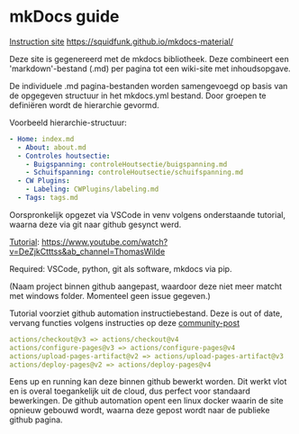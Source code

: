 # mkDocs guide

[Instruction site]( https://squidfunk.github.io/mkdocs-material/)  https://squidfunk.github.io/mkdocs-material/

Deze site is gegenereerd met de mkdocs bibliotheek. Deze combineert een 'markdown'-bestand (.md) per pagina tot een wiki-site met inhoudsopgave.

De individuele .md pagina-bestanden worden samengevoegd op basis van de opgegeven structuur in het mkdocs.yml bestand. Door groepen te definiëren wordt de hierarchie gevormd.

Voorbeeld hierarchie-structuur:
```yaml
- Home: index.md
  - About: about.md
  - Controles houtsectie:
    - Buigspanning: controleHoutsectie/buigspanning.md
    - Schuifspanning: controleHoutsectie/schuifspanning.md
  - CW Plugins:
    - Labeling: CWPlugins/labeling.md
  - Tags: tags.md
```

Oorspronkelijk opgezet via VSCode in venv volgens onderstaande tutorial, waarna deze via git naar github gesynct werd.

[Tutorial](https://www.youtube.com/watch?v=DeZjkCtttss&ab_channel=ThomasWilde): https://www.youtube.com/watch?v=DeZjkCtttss&ab_channel=ThomasWilde

Required: VSCode, python, git als software, mkdocs via pip.

(Naam project binnen github aangepast, waardoor deze niet meer matcht met windows folder. Momenteel geen issue gegeven.)

Tutorial voorziet github automation instructiebestand. Deze is out of date, vervang functies volgens instructies op deze [community-post](https://github.com/orgs/community/discussions/152695)

```yaml
actions/checkout@v3 => actions/checkout@v4
actions/configure-pages@v3 => actions/configure-pages@v4
actions/upload-pages-artifact@v2 => actions/upload-pages-artifact@v3
actions/deploy-pages@v2 => actions/deploy-pages@v4
```

Eens up en running kan deze binnen github bewerkt worden. Dit werkt vlot en is overal toegankelijk uit de cloud, dus perfect voor standaard bewerkingen. De github automation opent een linux docker waarin de site opnieuw gebouwd wordt, waarna deze gepost wordt naar de publieke github pagina.

